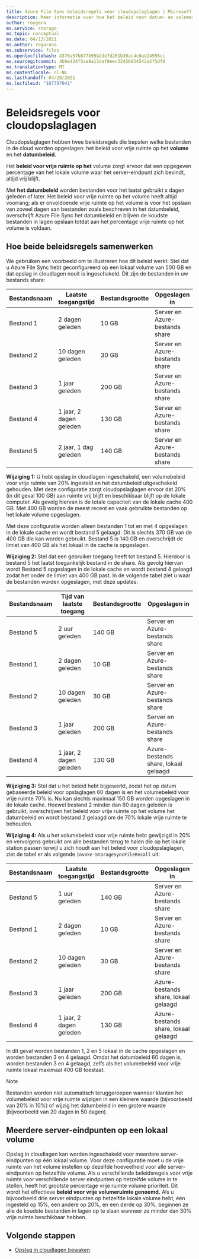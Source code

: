 ```yaml
---
title: Azure File Sync beleidsregels voor cloudopslaglagen | Microsoft Docs
description: Meer informatie over hoe het beleid voor datum- en volumeruimteruimte samen werkt voor verschillende scenario's.
author: roygara
ms.service: storage
ms.topic: conceptual
ms.date: 04/13/2021
ms.author: rogarana
ms.subservice: files
ms.openlocfilehash: 4376a57b677b95b2de7d261b30ac4c0ad24956cc
ms.sourcegitcommit: 4b0e424f5aa8a11daf0eec32456854542a2f5df0
ms.translationtype: MT
ms.contentlocale: nl-NL
ms.lasthandoff: 04/20/2021
ms.locfileid: "107797041"
---
```

# <a name="cloud-tiering-policies"></a>Beleidsregels voor cloudopslaglagen

Cloudopslaglagen hebben twee beleidsregels die bepalen welke bestanden in de cloud worden opgeslagen: het beleid voor vrije ruimte op het **volume** en het **datumbeleid**.

Het **beleid voor vrije ruimte op het** volume zorgt ervoor dat een opgegeven percentage van het lokale volume waar het server-eindpunt zich bevindt, altijd vrij blijft. 

Met **het datumbeleid** worden bestanden voor het laatst gebruikt x dagen geleden of later. Het beleid voor vrije ruimte op het volume heeft altijd voorrang; als er onvoldoende vrije ruimte op het volume is voor het opslaan van zoveel dagen aan bestanden zoals beschreven in het datumbeleid, overschrijft Azure File Sync het datumbeleid en blijven de koudste bestanden in lagen opslaan totdat aan het percentage vrije ruimte op het volume is voldaan.

## <a name="how-both-policies-work-together"></a>Hoe beide beleidsregels samenwerken

We gebruiken een voorbeeld om te illustreren hoe dit beleid werkt: Stel dat u Azure File Sync hebt geconfigureerd op een lokaal volume van 500 GB en dat opslag in cloudlagen nooit is ingeschakeld. Dit zijn de bestanden in uw bestands share:

|Bestandsnaam |Laatste toegangstijd  |Bestandsgrootte  |Opgeslagen in |
|----------|------------------|-----------|----------|
|Bestand 1    | 2 dagen geleden  | 10 GB | Server en Azure-bestands share
|Bestand 2    | 10 dagen geleden | 30 GB | Server en Azure-bestands share
|Bestand 3    | 1 jaar geleden | 200 GB | Server en Azure-bestands share
|Bestand 4    | 1 jaar, 2 dagen geleden | 130 GB | Server en Azure-bestands share
|Bestand 5    | 2 jaar, 1 dag geleden | 140 GB | Server en Azure-bestands share

**Wijziging 1:** U hebt opslag in cloudlagen ingeschakeld, een volumebeleid voor vrije ruimte van 20% ingesteld en het datumbeleid uitgeschakeld gehouden. Met deze configuratie zorgt cloudopslaglagen ervoor dat 20% (in dit geval 100 GB) aan ruimte vrij blijft en beschikbaar blijft op de lokale computer. Als gevolg hiervan is de totale capaciteit van de lokale cache 400 GB. Met 400 GB worden de meest recent en vaak gebruikte bestanden op het lokale volume opgeslagen.

Met deze configuratie worden alleen bestanden 1 tot en met 4 opgeslagen in de lokale cache en wordt bestand 5 gelaagd. Dit is slechts 370 GB van de 400 GB die kan worden gebruikt. Bestand 5 is 140 GB en overschrijdt de limiet van 400 GB als het lokaal in de cache is opgeslagen. 

**Wijziging 2:** Stel dat een gebruiker toegang heeft tot bestand 5. Hierdoor is bestand 5 het laatst toegankelijk bestand in de share. Als gevolg hiervan wordt Bestand 5 opgeslagen in de lokale cache en wordt bestand 4 gelaagd zodat het onder de limiet van 400 GB past. In de volgende tabel ziet u waar de bestanden worden opgeslagen, met deze updates:

|Bestandsnaam |Tijd van laatste toegang  |Bestandsgrootte  |Opgeslagen in |
|----------|------------------|-----------|----------|
|Bestand 5    | 2 uur geleden | 140 GB | Server en Azure-bestands share
|Bestand 1    | 2 dagen geleden  | 10 GB | Server en Azure-bestands share
|Bestand 2    | 10 dagen geleden | 30 GB | Server en Azure-bestands share
|Bestand 3    | 1 jaar geleden | 200 GB | Server en Azure-bestands share
|Bestand 4    | 1 jaar, 2 dagen geleden | 130 GB | Azure-bestands share, lokaal gelaagd

**Wijziging 3:** Stel dat u het beleid hebt bijgewerkt, zodat het op datum gebaseerde beleid voor opslaglagen 60 dagen is en het volumebeleid voor vrije ruimte 70% is. Nu kan slechts maximaal 150 GB worden opgeslagen in de lokale cache. Hoewel bestand 2 minder dan 60 dagen geleden is gebruikt, overschrijven het beleid voor vrije ruimte op het volume het datumbeleid en wordt bestand 2 gelaagd om de 70% lokale vrije ruimte te behouden.

**Wijziging 4:** Als u het volumebeleid voor vrije ruimte hebt gewijzigd in 20% en vervolgens gebruikt om alle bestanden terug te halen die op het lokale station passen terwijl u zich houdt aan het beleid voor cloudopslaglagen, ziet de tabel er als volgende `Invoke-StorageSyncFileRecall` uit:

|Bestandsnaam |Laatste toegangstijd  |Bestandsgrootte  |Opgeslagen in |
|----------|------------------|-----------|----------|
|Bestand 5    | 1 uur geleden  | 140 GB | Server en Azure-bestands share
|Bestand 1    | 2 dagen geleden  | 10 GB | Server en Azure-bestands share
|Bestand 2    | 10 dagen geleden | 30 GB | Server en Azure-bestands share
|Bestand 3    | 1 jaar geleden | 200 GB | Azure-bestands share, lokaal gelaagd
|Bestand 4    | 1 jaar, 2 dagen geleden | 130 GB | Azure-bestands share, lokaal gelaagd

In dit geval worden bestanden 1, 2 en 5 lokaal in de cache opgeslagen en worden bestanden 3 en 4 gelaagd. Omdat het datumbeleid 60 dagen is, worden bestanden 3 en 4 gelaagd, zelfs als het volumebeleid voor vrije ruimte lokaal maximaal 400 GB toestaat.

> [!NOTE] 
> Bestanden worden niet automatisch teruggeroepen wanneer klanten het volumebeleid voor vrije ruimte wijzigen in een kleinere waarde (bijvoorbeeld van 20% in 10%) of wijzig het datumbeleid in een grotere waarde (bijvoorbeeld van 20 dagen in 50 dagen).

## <a name="multiple-server-endpoints-on-a-local-volume"></a>Meerdere server-eindpunten op een lokaal volume

Opslag in cloudlagen kan worden ingeschakeld voor meerdere server-eindpunten op één lokaal volume. Voor deze configuratie moet u de vrije ruimte van het volume instellen op dezelfde hoeveelheid voor alle server-eindpunten op hetzelfde volume. Als u verschillende beleidsregels voor vrije ruimte voor verschillende server eindpunten op hetzelfde volume in te stellen, heeft het grootste percentage vrije ruimte volume prioriteit. Dit wordt het effectieve **beleid voor vrije volumeruimte genoemd.** Als u bijvoorbeeld drie server eindpunten op hetzelfde lokale volume hebt, één ingesteld op 15%, een andere op 20%, en een derde op 30%, beginnen ze alle de koudste bestanden in lagen op te slaan wanneer ze minder dan 30% vrije ruimte beschikbaar hebben.

## <a name="next-steps"></a>Volgende stappen

* [Opslag in cloudlagen bewaken](file-sync-monitor-cloud-tiering.md)
